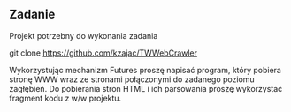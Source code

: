## Zadanie
Projekt potrzebny do wykonania zadania

git clone https://github.com/kzajac/TWWebCrawler

Wykorzystując mechanizm Futures proszę napisać program, który pobiera stronę WWW wraz ze stronami połączonymi do zadanego poziomu zagłębień. Do pobierania stron HTML i ich parsowania proszę wykorzystać fragment kodu z w/w projektu.